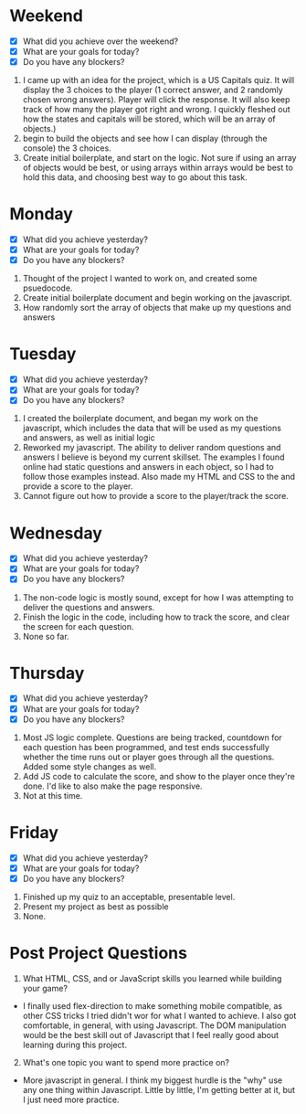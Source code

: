 # Weekend
- [x] What did you achieve over the weekend?
- [x] What are your goals for today?
- [x] Do you have any blockers?
1. I came up with an idea for the project, which is a US Capitals quiz. It will display the 3 choices to the player (1 correct answer, and 2 randomly chosen wrong answers). Player will click the response. It will also keep track of how many the player got right and wrong. I quickly fleshed out how the states and capitals will be stored, which will be an array of objects.)
2. begin to build the objects and see how I can display (through the console) the 3 choices.
3. Create initial boilerplate, and start on the logic. Not sure if using an array of objects would be best, or using arrays within arrays would be best to hold this data, and choosing best way to go about this task.

# Monday
- [x] What did you achieve yesterday?
- [x] What are your goals for today?
- [x] Do you have any blockers?
1. Thought of the project I wanted to work on, and created some psuedocode. 
2. Create initial boilerplate document and begin working on the javascript.
3. How randomly sort the array of objects that make up my questions and answers

# Tuesday
- [x] What did you achieve yesterday?
- [x] What are your goals for today?
- [x] Do you have any blockers?
1. I created the boilerplate document, and began my work on the javascript, which includes the data that will be used as my questions and answers, as well as initial logic
2. Reworked my javascript. The ability to deliver random questions and answers I believe is beyond my current skillset. The examples I found online had static questions and answers in each object, so I had to follow those examples instead. Also made my HTML and CSS to the  and provide a score to the player.
3. Cannot figure out how to provide a score to the player/track the score. 

# Wednesday
- [x] What did you achieve yesterday?
- [x] What are your goals for today?
- [x] Do you have any blockers?
1. The non-code logic is mostly sound, except for how I was attempting to deliver the questions and answers. 
2. Finish the logic in the code, including how to track the score, and clear the screen for each question.
3. None so far.

# Thursday
- [x] What did you achieve yesterday?
- [x] What are your goals for today?
- [x] Do you have any blockers?
1. Most JS logic complete. Questions are being tracked, countdown for each question has been programmed, and test ends successfully whether the time runs out or player goes through all the questions. Added some style changes as well.
2. Add JS code to calculate the score, and show to the player once they're done. I'd like to also make the page responsive.
3. Not at this time.

# Friday
- [x] What did you achieve yesterday?
- [x] What are your goals for today?
- [x] Do you have any blockers?
1. Finished up my quiz to an acceptable, presentable level.
2. Present my project as best as possible
3. None.

# Post Project Questions
1. What HTML, CSS, and or JavaScript skills you learned while building your game?
- I finally used flex-direction to make something mobile compatible, as other CSS tricks I tried didn't wor for what I wanted to achieve. I also got comfortable, in general, with using Javascript. The DOM manipulation would be the best skill out of Javascript that I feel really good about learning during this project.
2. What's one topic you want to spend more practice on?
- More javascript in general. I think my biggest hurdle is the "why" use any one thing within Javascript. Little by little, I'm getting better at it, but I just need more practice.
